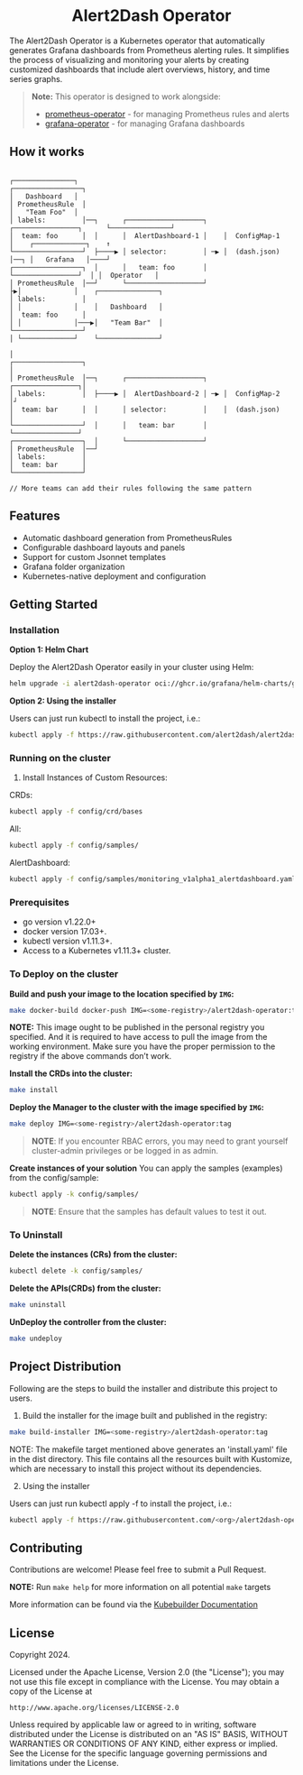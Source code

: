 <div align="center">

# Alert2Dash Operator

</div>

The Alert2Dash Operator is a Kubernetes operator that automatically generates Grafana dashboards from Prometheus alerting rules. It simplifies the process of visualizing and monitoring your alerts by creating customized dashboards that include alert overviews, history, and time series graphs.

> **Note:** This operator is designed to work alongside:
> - [prometheus-operator](https://github.com/prometheus-operator/prometheus-operator) - for managing Prometheus rules and alerts
> - [grafana-operator](https://github.com/grafana-operator/grafana-operator) - for managing Grafana dashboards

## How it works

```
                                                                                ┌───────────────┐
┌─────────────────┐                                                            │   Dashboard   │
│ PrometheusRule  │                                                            │   "Team Foo"  │
│ labels:         │──┐      ┌───────────────────┐    ┌────────────────┐      └───────────────┘
│  team: foo      │  │      │  AlertDashboard-1 │    │  ConfigMap-1   │    ┌─────────────┐    ↑
└─────────────────┘  ├────▶ │ selector:         │ ─▶ │  (dash.json)   │──┐ │   Grafana   │────┘
┌─────────────────┐  │      │   team: foo       │    └────────────────┘  │ │  Operator   │
│ PrometheusRule  │──┘      └───────────────────┘                        ├▶│             │    ┌───────────────┐
│ labels:         │                                                       │ │             │    │   Dashboard   │
│  team: foo      │                                                      │ │             │───▶│   "Team Bar"  │
└─────────────────┘                                                      │ └─────────────┘    └───────────────┘
                                                                         │
┌─────────────────┐                                                     │
│ PrometheusRule  │──┐      ┌───────────────────┐    ┌────────────────┐│
│ labels:         │  ├────▶ │  AlertDashboard-2 │ ─▶ │  ConfigMap-2   │┘
│  team: bar      │  │      │ selector:         │    │  (dash.json)   │
└─────────────────┘  │      │   team: bar       │    └────────────────┘
┌─────────────────┐  │      └───────────────────┘
│ PrometheusRule  │──┘
│ labels:         │
│  team: bar      │
└─────────────────┘

// More teams can add their rules following the same pattern
```

## Features

- Automatic dashboard generation from PrometheusRules
- Configurable dashboard layouts and panels
- Support for custom Jsonnet templates
- Grafana folder organization
- Kubernetes-native deployment and configuration

## Getting Started

### Installation

**Option 1: Helm Chart**

Deploy the Alert2Dash Operator easily in your cluster using Helm:

```bash
helm upgrade -i alert2dash-operator oci://ghcr.io/grafana/helm-charts/grafana-operator --version v0.0.1
```

**Option 2: Using the installer**

Users can just run kubectl to install the project, i.e.:

```sh
kubectl apply -f https://raw.githubusercontent.com/alert2dash/alert2dash-operator/main/dist/install.yaml
```



### Running on the cluster
1. Install Instances of Custom Resources:

CRDs:
```sh
kubectl apply -f config/crd/bases
```

All:
```sh
kubectl apply -f config/samples/
```

AlertDashboard:
```sh
kubectl apply -f config/samples/monitoring_v1alpha1_alertdashboard.yaml
```


### Prerequisites
- go version v1.22.0+
- docker version 17.03+.
- kubectl version v1.11.3+.
- Access to a Kubernetes v1.11.3+ cluster.

### To Deploy on the cluster
**Build and push your image to the location specified by `IMG`:**

```sh
make docker-build docker-push IMG=<some-registry>/alert2dash-operator:tag
```

**NOTE:** This image ought to be published in the personal registry you specified.
And it is required to have access to pull the image from the working environment.
Make sure you have the proper permission to the registry if the above commands don’t work.

**Install the CRDs into the cluster:**

```sh
make install
```

**Deploy the Manager to the cluster with the image specified by `IMG`:**

```sh
make deploy IMG=<some-registry>/alert2dash-operator:tag
```

> **NOTE**: If you encounter RBAC errors, you may need to grant yourself cluster-admin
privileges or be logged in as admin.

**Create instances of your solution**
You can apply the samples (examples) from the config/sample:

```sh
kubectl apply -k config/samples/
```

>**NOTE**: Ensure that the samples has default values to test it out.

### To Uninstall
**Delete the instances (CRs) from the cluster:**

```sh
kubectl delete -k config/samples/
```

**Delete the APIs(CRDs) from the cluster:**

```sh
make uninstall
```

**UnDeploy the controller from the cluster:**

```sh
make undeploy
```

## Project Distribution

Following are the steps to build the installer and distribute this project to users.

1. Build the installer for the image built and published in the registry:

```sh
make build-installer IMG=<some-registry>/alert2dash-operator:tag
```

NOTE: The makefile target mentioned above generates an 'install.yaml'
file in the dist directory. This file contains all the resources built
with Kustomize, which are necessary to install this project without
its dependencies.

2. Using the installer

Users can just run kubectl apply -f <URL for YAML BUNDLE> to install the project, i.e.:

```sh
kubectl apply -f https://raw.githubusercontent.com/<org>/alert2dash-operator/<tag or branch>/dist/install.yaml
```

## Contributing

Contributions are welcome! Please feel free to submit a Pull Request.

**NOTE:** Run `make help` for more information on all potential `make` targets

More information can be found via the [Kubebuilder Documentation](https://book.kubebuilder.io/introduction.html)

## License

Copyright 2024.

Licensed under the Apache License, Version 2.0 (the "License");
you may not use this file except in compliance with the License.
You may obtain a copy of the License at

    http://www.apache.org/licenses/LICENSE-2.0

Unless required by applicable law or agreed to in writing, software
distributed under the License is distributed on an "AS IS" BASIS,
WITHOUT WARRANTIES OR CONDITIONS OF ANY KIND, either express or implied.
See the License for the specific language governing permissions and
limitations under the License.


